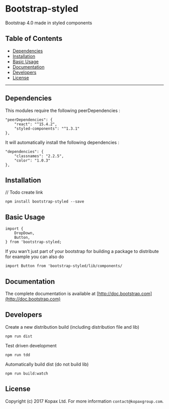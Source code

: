 # Bootstrap-styled

Bootstrap 4.0 made in styled components

## Table of Contents

  - [Dependencies](#dependencies)
  - [Installation](#installation)
  - [Basic Usage](#basic-usage)
  - [Documentation](#documentation)
  - [Developers](#developers)
  - [License](#license)

---

## Dependencies

This modules require the following peerDependencies : 
    
    "peerDependencies": {
        "react": "^15.4.2",
        "styled-components": "^1.3.1"
    },
    
It will automatically install the following dependencies :

    "dependencies": {
        "classnames": "2.2.5",
        "color": "1.0.3"
    },


## Installation

// Todo create link

    npm install bootstrap-styled --save

## Basic Usage

    import {
        DropDown,
        Button,
    } from 'bootstrap-styled;

If you wan't just part of your bootstrap for building a package to distribute for example you can also do

    import Button from 'bootstrap-styled/lib/components/

## Documentation

The complete documentation is available at [http://doc.bootstrap.com](http://doc.bootstrap.com)

## Developers

Create a new distribution build (including distribution file and lib)

    npm run dist
    
Test driven development

    npm run tdd
    
Automatically build dist (do not build lib)

    npm run build:watch

## License

Copyright (c) 2017 Kopax Ltd. For more information `contact@kopaxgroup.com`.
